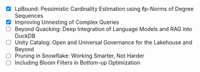 - [x] LpBound: Pessimistic Cardinality Estimation using ℓp-Norms of Degree Sequences
- [x] Improving Unnesting of Complex Queries
- [ ] Beyond Quacking: Deep Integration of Language Models and RAG into DuckDB
- [ ] Unity Catalog: Open and Universal Governance for the Lakehouse and Beyond
- [ ] Pruning in Snowflake: Working Smarter, Not Harder
- [ ] Including Bloom Filters in Bottom-up Optimization
